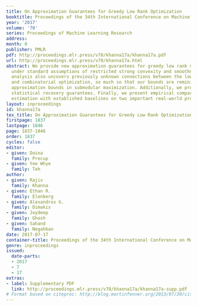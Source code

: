 ```yaml
---
title: On Approximation Guarantees for Greedy Low Rank Optimization
booktitle: Proceedings of the 34th International Conference on Machine Learning
year: '2017'
volume: '70'
series: Proceedings of Machine Learning Research
address: 
month: 0
publisher: PMLR
pdf: http://proceedings.mlr.press/v70/khanna17a/khanna17a.pdf
url: http://proceedings.mlr.press/v70/khanna17a.html
abstract: We provide new approximation guarantees for greedy low rank matrix estimation
  under standard assumptions of restricted strong convexity and smoothness. Our novel
  analysis also uncovers previously unknown connections between the low rank estimation
  and combinatorial optimization, so much so that our bounds are reminiscent of corresponding
  approximation bounds in submodular maximization. Additionally, we provide also provide
  statistical recovery guarantees. Finally, we present empirical comparison of greedy
  estimation with established baselines on two important real-world problems.
layout: inproceedings
id: khanna17a
tex_title: On Approximation Guarantees for Greedy Low Rank Optimization
firstpage: 1837
lastpage: 1846
page: 1837-1846
order: 1837
cycles: false
editor:
- given: Doina
  family: Precup
- given: Yee Whye
  family: Teh
author:
- given: Rajiv
  family: Khanna
- given: Ethan R.
  family: Elenberg
- given: Alexandros G.
  family: Dimakis
- given: Joydeep
  family: Ghosh
- given: Sahand
  family: Negahban
date: 2017-07-17
container-title: Proceedings of the 34th International Conference on Machine Learning
genre: inproceedings
issued:
  date-parts:
  - 2017
  - 7
  - 17
extras:
- label: Supplementary PDF
  link: http://proceedings.mlr.press/v70/khanna17a/khanna17a-supp.pdf
# Format based on citeproc: http://blog.martinfenner.org/2013/07/30/citeproc-yaml-for-bibliographies/
---
```

